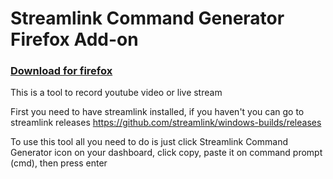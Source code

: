 # Streamlink Command Generator Firefox Add-on

### [Download for firefox](https://addons.mozilla.org/en-US/firefox/addon/streamlink-command-generator/)

This is a tool to record youtube video or live stream

First you need to have streamlink installed, if you haven't you can go to streamlink releases https://github.com/streamlink/windows-builds/releases

To use this tool all you need to do is just click Streamlink Command Generator icon on your dashboard, click copy, paste it on command prompt (cmd), then press enter
